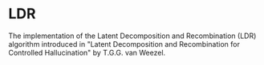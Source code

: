 # LDR
The implementation of the Latent Decomposition and Recombination (LDR) algorithm introduced in "Latent Decomposition and Recombination for Controlled Hallucination" by T.G.G. van Weezel.

